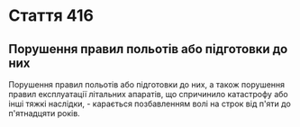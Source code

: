 Cтаття 416
====
Порушення правил польотів або підготовки до них
----
Порушення правил польотів або підготовки до них, а також порушення правил експлуатації літальних апаратів, що спричинило катастрофу або інші тяжкі наслідки, -
карається позбавленням волі на строк від п'яти до п'ятнадцяти років.
